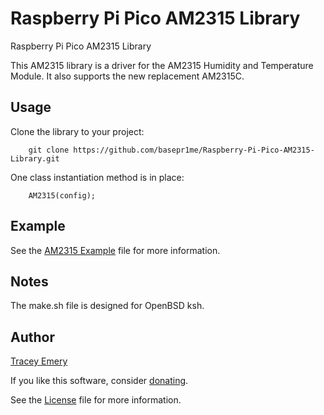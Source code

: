 # Raspberry Pi Pico AM2315 Library

Raspberry Pi Pico AM2315 Library

This AM2315 library is a driver for the AM2315 Humidity and Temperature Module.
It also supports the new replacement AM2315C.

Usage
-----

Clone the library to your project:

		git clone https://github.com/basepr1me/Raspberry-Pi-Pico-AM2315-Library.git

One class instantiation method is in place:

		AM2315(config);

Example
-------

See the [AM2315 Example](am2315.cpp) file for more information.

Notes
-----

The make.sh file is designed for OpenBSD ksh.

Author
------

[Tracey Emery](https://github.com/basepr1me/)

If you like this software, consider [donating](https://k7tle.com/?donate=1).

See the [License](LICENSE.md) file for more information.

